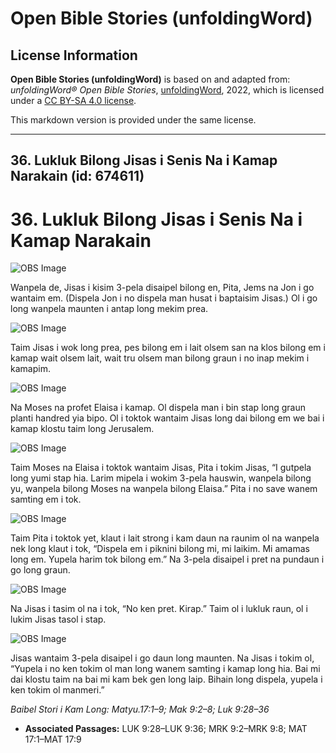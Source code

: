 # Open Bible Stories (unfoldingWord)

## License Information

**Open Bible Stories (unfoldingWord)** is based on and adapted from: _unfoldingWord® Open Bible Stories_, [unfoldingWord](https://unfoldingword.org/utw), 2022, which is licensed under a [CC BY-SA 4.0 license](https://creativecommons.org/licenses/by-sa/4.0/legalcode.en).

This markdown version is provided under the same license.



--------------------------------

## 36. Lukluk Bilong Jisas i Senis Na i Kamap Narakain (id: 674611)

36\. Lukluk Bilong Jisas i Senis Na i Kamap Narakain
====================================================

![OBS Image](https://cdn.door43.org/obs/jpg/360px/obs-en-36-01.jpg)

Wanpela de, Jisas i kisim 3\-pela disaipel bilong en, Pita, Jems na Jon i go wantaim em. (Dispela Jon i no dispela man husat i baptaisim Jisas.) Ol i go long wanpela maunten i antap long mekim prea.

![OBS Image](https://cdn.door43.org/obs/jpg/360px/obs-en-36-02.jpg)

Taim Jisas i wok long prea, pes bilong em i lait olsem san na klos bilong em i kamap wait olsem lait, wait tru olsem man bilong graun i no inap mekim i kamapim.

![OBS Image](https://cdn.door43.org/obs/jpg/360px/obs-en-36-03.jpg)

Na Moses na profet Elaisa i kamap. Ol dispela man i bin stap long graun planti handred yia bipo. Ol i toktok wantaim Jisas long dai bilong em we bai i kamap klostu taim long Jerusalem.

![OBS Image](https://cdn.door43.org/obs/jpg/360px/obs-en-36-04.jpg)

Taim Moses na Elaisa i toktok wantaim Jisas, Pita i tokim Jisas, “I gutpela long yumi stap hia. Larim mipela i wokim 3\-pela hauswin, wanpela bilong yu, wanpela bilong Moses na wanpela bilong Elaisa.” Pita i no save wanem samting em i tok.

![OBS Image](https://cdn.door43.org/obs/jpg/360px/obs-en-36-05.jpg)

Taim Pita i toktok yet, klaut i lait strong i kam daun na raunim ol na wanpela nek long klaut i tok, “Dispela em i piknini bilong mi, mi laikim. Mi amamas long em. Yupela harim tok bilong em.” Na 3\-pela disaipel i pret na pundaun i go long graun.

![OBS Image](https://cdn.door43.org/obs/jpg/360px/obs-en-36-06.jpg)

Na Jisas i tasim ol na i tok, “No ken pret. Kirap.” Taim ol i lukluk raun, ol i lukim Jisas tasol i stap.

![OBS Image](https://cdn.door43.org/obs/jpg/360px/obs-en-36-07.jpg)

Jisas wantaim 3\-pela disaipel i go daun long maunten. Na Jisas i tokim ol, “Yupela i no ken tokim ol man long wanem samting i kamap long hia. Bai mi dai klostu taim na bai mi kam bek gen long laip. Bihain long dispela, yupela i ken tokim ol manmeri.”

*Baibel Stori i Kam Long: Matyu.17:1–9; Mak 9:2–8; Luk 9:28–36*

* **Associated Passages:** LUK 9:28–LUK 9:36; MRK 9:2–MRK 9:8; MAT 17:1–MAT 17:9

